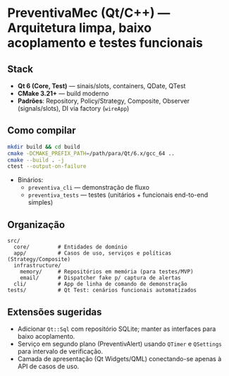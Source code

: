 # PreventivaMec (Qt/C++) — Arquitetura limpa, baixo acoplamento e testes funcionais

## Stack
- **Qt 6 (Core, Test)** — sinais/slots, containers, QDate, QTest
- **CMake 3.21+** — build moderno
- **Padrões**: Repository, Policy/Strategy, Composite, Observer (signals/slots), DI via factory (`wireApp`)

## Como compilar
```bash
mkdir build && cd build
cmake -DCMAKE_PREFIX_PATH=/path/para/Qt/6.x/gcc_64 ..
cmake --build . -j
ctest --output-on-failure
```

- Binários:
  - `preventiva_cli` — demonstração de fluxo
  - `preventiva_tests` — testes (unitários + funcionais end-to-end simples)

## Organização
```
src/
  core/         # Entidades de domínio
  app/          # Casos de uso, serviços e políticas (Strategy/Composite)
  infrastructure/
    memory/     # Repositórios em memória (para testes/MVP)
    email/      # Dispatcher fake p/ captura de alertas
  cli/          # App de linha de comando de demonstração
tests/          # Qt Test: cenários funcionais automatizados
```

## Extensões sugeridas
- Adicionar `Qt::Sql` com repositório SQLite; manter as interfaces para baixo acoplamento.
- Serviço em segundo plano (PreventivAlert) usando `QTimer` e `QSettings` para intervalo de verificação.
- Camada de apresentação (Qt Widgets/QML) conectando-se apenas à API de casos de uso.
